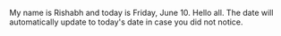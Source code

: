 My name is Rishabh and today is Friday, June 10. Hello all. The date will automatically update to today's date in case you did not notice.
